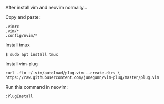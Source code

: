 After install vim and neovim normally...

Copy and paste:

    .vimrc
    .vim/*
    .config/nvim/*

Install tmux

    $ sudo apt install tmux
    
Install vim-plug

    curl -fLo ~/.vim/autoload/plug.vim --create-dirs \
    https://raw.githubusercontent.com/junegunn/vim-plug/master/plug.vim
    
Run this command in neovim:

    :PlugInstall
